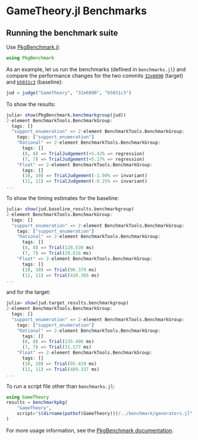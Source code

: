# GameTheory.jl Benchmarks

## Running the benchmark suite

Use [PkgBenchmark.jl](https://github.com/JuliaCI/PkgBenchmark.jl):

```jl
using PkgBenchmark
```

As an example, let us run the benchmarks (defined in `benchmarks.jl`) and compare the performance changes for the two commits
[`32e6090`](https://github.com/QuantEcon/GameTheory.jl/commit/32e60906bdf34f39bc535fc1235e5da5e261d1c4) (target)
and
[`b5031c3`](https://github.com/QuantEcon/GameTheory.jl/commit/b5031c3cf24e41b124e91f4881c9a543eed19ecc) (baseline):

```jl
jud = judge("GameTheory", "32e6090", "b5031c3")
```

To show the results:

```jl
julia> show(PkgBenchmark.benchmarkgroup(jud))
2-element BenchmarkTools.BenchmarkGroup:
  tags: []
  "support_enumeration" => 2-element BenchmarkTools.BenchmarkGroup:
    tags: ["support_enumeration"]
    "Rational" => 2-element BenchmarkTools.BenchmarkGroup:
      tags: []
      (8, 8) => TrialJudgement(+5.42% => regression)
      (7, 7) => TrialJudgement(+5.27% => regression)
    "Float" => 2-element BenchmarkTools.BenchmarkGroup:
      tags: []
      (10, 10) => TrialJudgement(-1.00% => invariant)
      (11, 11) => TrialJudgement(-0.25% => invariant)
...
```

To show the timing estimates for the baseline:

```jl
julia> show(jud.baseline_results.benchmarkgroup)
2-element BenchmarkTools.BenchmarkGroup:
  tags: []
  "support_enumeration" => 2-element BenchmarkTools.BenchmarkGroup:
    tags: ["support_enumeration"]
    "Rational" => 2-element BenchmarkTools.BenchmarkGroup:
      tags: []
      (8, 8) => Trial(128.530 ms)
      (7, 7) => Trial(29.616 ms)
    "Float" => 2-element BenchmarkTools.BenchmarkGroup:
      tags: []
      (10, 10) => Trial(96.379 ms)
      (11, 11) => Trial(410.365 ms)
...
```

and for the target:

```jl
julia> show(jud.target_results.benchmarkgroup)
2-element BenchmarkTools.BenchmarkGroup:
  tags: []
  "support_enumeration" => 2-element BenchmarkTools.BenchmarkGroup:
    tags: ["support_enumeration"]
    "Rational" => 2-element BenchmarkTools.BenchmarkGroup:
      tags: []
      (8, 8) => Trial(135.496 ms)
      (7, 7) => Trial(31.177 ms)
    "Float" => 2-element BenchmarkTools.BenchmarkGroup:
      tags: []
      (10, 10) => Trial(95.419 ms)
      (11, 11) => Trial(409.337 ms)
...
```

To run a script file other than `benchmarks.jl`:

```jl
using GameTheory
results = benchmarkpkg(
    "GameTheory",
    script="$(dirname(pathof(GameTheory)))/../benchmark/generators.jl"
)
```

For more usage information, see the [PkgBenchmark documentation](https://juliaci.github.io/PkgBenchmark.jl/stable).
